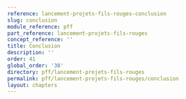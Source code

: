 ```yaml
---
reference: lancement-projets-fils-rouges-conclusion
slug: conclusion
module_reference: pff
part_reference: lancement-projets-fils-rouges
concept_reference: ''
title: Conclusion
description: ''
order: 41
global_order: '38'
directory: pff/lancement-projets-fils-rouges
permalink: pff/lancement-projets-fils-rouges/conclusion
layout: chapters
---
```

